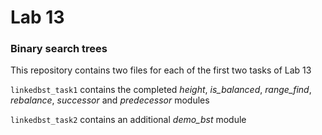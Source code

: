 # Lab 13
### Binary search trees
This repository contains two files for each of the first two tasks of Lab 13

```linkedbst_task1``` contains the completed _height_, _is_balanced_, _range_find_, _rebalance_, 
_successor_ and _predecessor_ modules

```linkedbst_task2``` contains an additional _demo_bst_ module